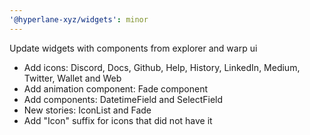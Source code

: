```yaml
---
'@hyperlane-xyz/widgets': minor
---
```


Update widgets with components from explorer and warp ui

- Add icons: Discord, Docs, Github, Help, History, LinkedIn, Medium, Twitter, Wallet and Web
- Add animation component: Fade component
- Add components: DatetimeField and SelectField
- New stories: IconList and Fade
- Add "Icon" suffix for icons that did not have it
